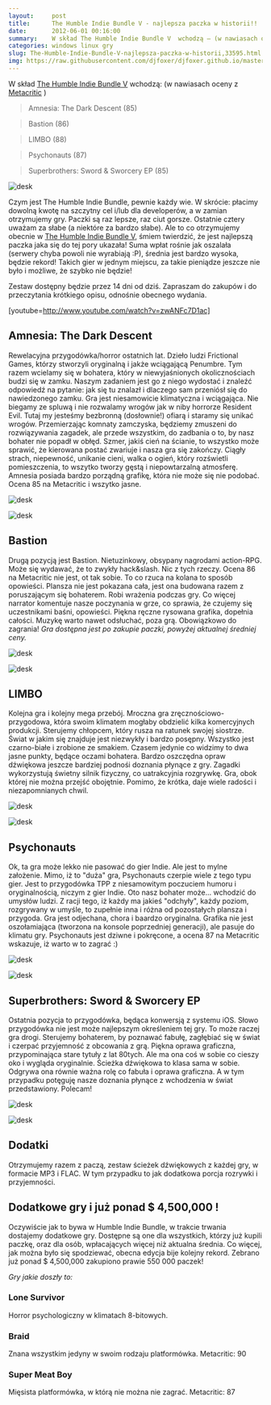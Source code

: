```yaml
---
layout:     post
title:      The Humble Indie Bundle V - najlepsza paczka w historii!!
date:       2012-06-01 00:16:00
summary:    W skład The Humble Indie Bundle V  wchodzą — (w nawiasach oceny z Metacritic )Amnesia —  The Dark Descent (85)Bastion (86)LIMBO (88)Psychonauts (87)Superbrothers —  Sword & Sworcery EP (85)<!----><!---->Czym jest The Humble Indie Bundle, pewnie każdy wie. W skrócie —  płacimy dowolną kwotę na szczytny cel i/lub dla developerów, a w zamian otrzymujemy gry. Paczki są raz lepsze, raz ciut gorsze. Ostatnie cz...
categories: windows linux gry
slug: The-Humble-Indie-Bundle-V-najlepsza-paczka-w-historii,33595.html
img: https://raw.githubusercontent.com/djfoxer/djfoxer.github.io/master/_img/2012-6-1-_146_/g_-_-x-_-_-_x20120531225115_0.png
---
```




W skład [The Humble Indie Bundle V](http://www.humblebundle.com/)  wchodzą:
(w nawiasach oceny z [Metacritic](http://www.metacritic.com/) )


> Amnesia: The Dark Descent (85)



> Bastion (86)



> LIMBO (88)



> Psychonauts (87)



> Superbrothers: Sword & Sworcery EP (85)




![desk](https://raw.githubusercontent.com/djfoxer/djfoxer.github.io/master/_img/2012-6-1-_146_/g_-_-x-_-_-_x20120531225115_0.png)



Czym jest The Humble Indie Bundle, pewnie każdy wie. W skrócie: płacimy dowolną kwotę na szczytny cel i/lub dla developerów, a w zamian otrzymujemy gry. Paczki są raz lepsze, raz ciut gorsze. Ostatnie cztery uważam za słabe (a niektóre za bardzo słabe). Ale to co otrzymujemy obecnie w [The Humble Indie Bundle V](http://www.humblebundle.com/),  śmiem twierdzić, że jest najlepszą paczka jaka się do tej pory ukazała! Suma wpłat rośnie jak oszalała (serwery chyba powoli nie wyrabiają :P), średnia jest bardzo wysoka, będzie rekord! Takich gier w jednym miejscu, za takie pieniądze jeszcze nie było i możliwe, że szybko nie będzie!


Zestaw dostępny będzie przez 14 dni od dziś. Zapraszam do zakupów i do przeczytania krótkiego opisu, odnośnie obecnego wydania.

[youtube=http://www.youtube.com/watch?v=zwANFc7D1ac]



## Amnesia: The Dark Descent



Rewelacyjna przygodówka/horror ostatnich lat. Dzieło ludzi Frictional Games, którzy stworzyli  oryginalną i jakże wciągającą Penumbre. Tym razem wcielamy się w bohatera, który w niewyjaśnionych okolicznościach budzi się w zamku. Naszym zadaniem jest go z niego wydostać i znaleźć odpowiedź na pytanie: jak się tu znalazł i dlaczego sam przeniósł się do nawiedzonego zamku. Gra jest niesamowicie klimatyczna i wciągająca. Nie biegamy ze spluwą i nie rozwalamy wrogów jak w niby horrorze Resident Evil. Tutaj my jesteśmy bezbronną (dosłownie!) ofiarą i staramy się unikać wrogów. Przemierzając komnaty zamczyska, będziemy zmuszeni do rozwiązywania zagadek, ale przede wszystkim, do zadbania o to, by nasz bohater nie popadł w obłęd. Szmer, jakiś cień na ścianie, to wszystko może sprawić, że kierowana postać zwariuje i nasza gra się zakończy. Ciągły strach, niepewność, unikanie cieni, walka o ogień, który rozświetli pomieszczenia, to wszytko tworzy gęstą i niepowtarzalną atmosferę. Amnesia posiada bardzo porządną grafikę, która nie może się nie podobać. Ocena 85 na Metacritic i wszytko jasne.



![desk](https://raw.githubusercontent.com/djfoxer/djfoxer.github.io/master/_img/2012-6-1-_146_/g_-_-x-_-_-_x20120531230811_0.jpg)




![desk](https://raw.githubusercontent.com/djfoxer/djfoxer.github.io/master/_img/2012-6-1-_146_/g_-_-x-_-_-_x20120531230816_0.jpg)





## Bastion

 

Drugą pozycją jest Bastion. Nietuzinkowy, obsypany nagrodami action-RPG. Może się wydawać, że to zwykły hack&slash. Nic z tych rzeczy. Ocena 86 na Metacritic nie jest, ot tak sobie. To co rzuca na kolana to sposób opowieści. Plansza nie jest pokazana cała, jest ona budowana razem z poruszającym się bohaterem. Robi wrażenia podczas gry. Co więcej narrator komentuje nasze poczynania w grze, co sprawia, że czujemy się uczestnikami baśni, opowieści. Piękna ręczne rysowana grafika, dopełnia całości. Muzykę warto nawet odsłuchać, poza grą. Obowiązkowo do zagrania!
 *Gra dostępna jest po zakupie paczki, powyżej aktualnej średniej ceny.* 



![desk](https://raw.githubusercontent.com/djfoxer/djfoxer.github.io/master/_img/2012-6-1-_146_/g_-_-x-_-_-_x20120531232847_0.jpg)




![desk](https://raw.githubusercontent.com/djfoxer/djfoxer.github.io/master/_img/2012-6-1-_146_/g_-_-x-_-_-_x20120531232853_0.jpg)






## LIMBO

 

Kolejna gra i kolejny mega przebój. Mroczna gra zręcznościowo-przygodowa, która swoim klimatem mogłaby obdzielić kilka komercyjnych produkcji. Sterujemy chłopcem, który rusza na ratunek swojej siostrze. Świat w jakim się znajduje jest niezwykły i bardzo posępny. Wszystko jest czarno-białe i zrobione ze smakiem. Czasem jedynie co widzimy to dwa jasne punkty, będące oczami bohatera.  Bardzo oszczędna opraw dźwiękowa jeszcze bardziej podnośi doznania płynące z gry. Zagadki wykorzystują świetny silnik fizyczny, co uatrakcyjnia rozgrywkę. Gra, obok której nie można przejść obojętnie. Pomimo, że krótka, daje wiele radości i niezapomnianych chwil.




![desk](https://raw.githubusercontent.com/djfoxer/djfoxer.github.io/master/_img/2012-6-1-_146_/g_-_-x-_-_-_x20120531234111_0.jpg)




![desk](https://raw.githubusercontent.com/djfoxer/djfoxer.github.io/master/_img/2012-6-1-_146_/g_-_-x-_-_-_x20120531234115_0.jpg)






## Psychonauts

 

Ok, ta gra może lekko nie pasować do gier Indie. Ale jest to mylne założenie. Mimo, iż to "duża" gra, Psychonauts czerpie wiele z tego typu gier. Jest to przygodówka TPP z niesamowitym poczuciem humoru i oryginalnością, niczym z gier Indie. Oto nasz bohater może... wchodzić do umysłów ludzi. Z racji tego, iż każdy ma jakieś "odchyły", każdy poziom, rozgrywany w umyśle, to zupełnie inna i różna od pozostałych plansza i przygoda. Gra jest odjechana, chora i baardzo oryginalna. Grafika nie jest oszołamiająca (tworzona na konsole poprzedniej generacji), ale pasuje do klimatu gry. Psychonauts jest dziwne i pokręcone, a ocena 87 na Metacritic wskazuje, iż warto w to zagrać :)



![desk](https://raw.githubusercontent.com/djfoxer/djfoxer.github.io/master/_img/2012-6-1-_146_/g_-_-x-_-_-_x20120531235308_0.jpg)




![desk](https://raw.githubusercontent.com/djfoxer/djfoxer.github.io/master/_img/2012-6-1-_146_/g_-_-x-_-_-_x20120531235312_0.jpg)





## Superbrothers: Sword & Sworcery EP



Ostatnia pozycja to przygodówka, będąca konwersją z systemu iOS. Słowo przygodówka nie jest może najlepszym określeniem tej gry. To może raczej gra drogi. Sterujemy bohaterem, by poznawać fabułę, zagłębiać się w świat i czerpać przyjemność z obcowania z grą. Piękna oprawa graficzna, przypominająca stare tytuły z lat 80tych. Ale ma ona coś w sobie co cieszy oko i wygląda oryginalnie. Ścieżka dźwiękowa to klasa sama w sobie. Odgrywa ona równie ważna rolę co fabuła i oprawa graficzna. A w tym przypadku potęguję nasze doznania płynące z wchodzenia w świat przedstawiony. Polecam!




![desk](https://raw.githubusercontent.com/djfoxer/djfoxer.github.io/master/_img/2012-6-1-_146_/g_-_-x-_-_-_x20120601000359_0.jpg)




![desk](https://raw.githubusercontent.com/djfoxer/djfoxer.github.io/master/_img/2012-6-1-_146_/g_-_-x-_-_-_x20120601000404_0.jpg)





## Dodatki

 

Otrzymujemy razem z paczą, zestaw ścieżek dźwiękowych z każdej gry, w formacie MP3 i FLAC. W tym przypadku to jak dodatkowa porcja rozrywki i przyjemności. 




## Dodatkowe gry i już ponad $ 4,500,000 !


Oczywiście jak to bywa w Humble Indie Bundle, w trakcie trwania dostajemy dodatkowe gry. Dostępne są one dla wszystkich, którzy już kupili paczkę, oraz dla osób, wpłacających więcej niż aktualna średnia. Co więcej, jak można było się spodziewać, obecna edycja bije kolejny rekord. Zebrano już ponad  $ 4,500,000 zakupiono prawie 550 000 paczek!

 *Gry jakie doszły to:* 



### Lone Survivor


Horror psychologiczny w klimatach 8-bitowych. 



### Braid


Znana wszystkim jedyny w swoim rodzaju platformówka. Metacritic: 90



### Super Meat Boy


Mięsista platformówka, w którą nie można nie zagrać. Metacritic: 87

